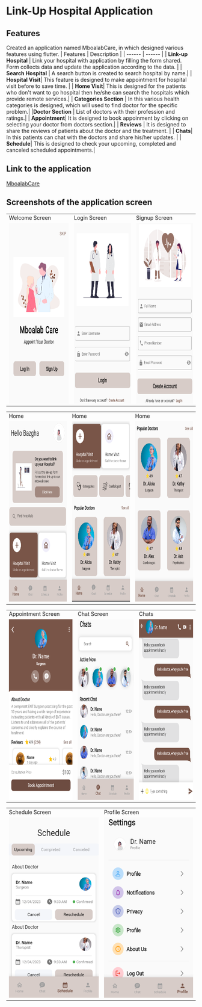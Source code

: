# Link-Up Hospital Application

## Features
Created an application named MboalabCare, in which designed various features using flutter.
| Features | Description |
| ------ | ------ |
| **Link-up Hospital** | Link your hospital with application by filling the form shared. Form collects data and update the application according to the data. |
| **Search Hospital** | A search button is created to search hospital by name.|
| **Hospital Visit**| This feature is designed to make appointment for hospital visit before to save time. |
| **Home Visit**| This is designed for the patients who don't want to go hospital then he/she can search the hospitals which provide remote services.|
| **Categories Section** | In this various health categories is designed, which will used to find doctor for the specific problem.|
|**Doctor Section** | List of doctors with their profession and ratings.|
| **Appointment**| It is designed to book appoinment by clicking on selecting your doctor from doctors section.|
| **Reviews** | It is designed to share the reviews of patients about the doctor and the treatment. |
| **Chats**| In this patients can chat with the doctors and share his/her updates. |
| **Schedule**| This is designed to check your upcoming, completed and canceled scheduled appointments.|

## Link to the application

[MboalabCare](https://github.com/Bazgha19/mboalab_care_ui)

## Screenshots of the application screen

<table>
  <tr>
    <td>Welcome Screen</td>
     <td>Login Screen</td>
     <td>Signup Screen</td>
  </tr>
  <tr>
    <td><img src="https://github.com/Bazgha19/Outreachy_May_2023-August_2023-Internships/blob/main/Create%20a%20platform%20to%20link-up%20medical%20facilities%20globally/Applicants/Bazgha%20Razi/Advance%20Task/images/ws.png" width=270 height=480></td>
    <td><img src="https://github.com/Bazgha19/Outreachy_May_2023-August_2023-Internships/blob/main/Create%20a%20platform%20to%20link-up%20medical%20facilities%20globally/Applicants/Bazgha%20Razi/Advance%20Task/images/ls.png" width=270 height=480></td>
    <td><img src="https://github.com/Bazgha19/Outreachy_May_2023-August_2023-Internships/blob/main/Create%20a%20platform%20to%20link-up%20medical%20facilities%20globally/Applicants/Bazgha%20Razi/Advance%20Task/images/ss.png" width=270 height=480></td>
  </tr>
 </table>
 <table>
  <tr>
    <td>Home</td>
     <td>Home</td>
     <td>Home</td>
  </tr>
  <tr>
    <td><img src="https://github.com/Bazgha19/Outreachy_May_2023-August_2023-Internships/blob/main/Create%20a%20platform%20to%20link-up%20medical%20facilities%20globally/Applicants/Bazgha%20Razi/Advance%20Task/images/hs.png" width=270 height=480></td>
    <td><img src="https://github.com/Bazgha19/Outreachy_May_2023-August_2023-Internships/blob/main/Create%20a%20platform%20to%20link-up%20medical%20facilities%20globally/Applicants/Bazgha%20Razi/Advance%20Task/images/hs1.png" width=270 height=480></td>
    <td><img src="https://github.com/Bazgha19/Outreachy_May_2023-August_2023-Internships/blob/main/Create%20a%20platform%20to%20link-up%20medical%20facilities%20globally/Applicants/Bazgha%20Razi/Advance%20Task/images/hs2.png" width=270 height=480></td>
  </tr>
 </table>
 
 <table>
  <tr>
    <td>Appointment Screen</td>
     <td>Chat Screen</td>
     <td>Chats</td>
  </tr>
  <tr>
    <td><img src="https://github.com/Bazgha19/Outreachy_May_2023-August_2023-Internships/blob/main/Create%20a%20platform%20to%20link-up%20medical%20facilities%20globally/Applicants/Bazgha%20Razi/Advance%20Task/images/as.png" width=270 height=480></td>
    <td><img src="https://github.com/Bazgha19/Outreachy_May_2023-August_2023-Internships/blob/main/Create%20a%20platform%20to%20link-up%20medical%20facilities%20globally/Applicants/Bazgha%20Razi/Advance%20Task/images/cs.png" width=270 height=480></td>
    <td><img src="https://github.com/Bazgha19/Outreachy_May_2023-August_2023-Internships/blob/main/Create%20a%20platform%20to%20link-up%20medical%20facilities%20globally/Applicants/Bazgha%20Razi/Advance%20Task/images/cs1.png" width=270 height=480></td>
  </tr>
 </table>
 <table>
  <tr>
    <td>Schedule Screen</td>
     <td>Profile Screen</td>
  </tr>
  <tr>
    <td><img src="https://github.com/Bazgha19/Outreachy_May_2023-August_2023-Internships/blob/main/Create%20a%20platform%20to%20link-up%20medical%20facilities%20globally/Applicants/Bazgha%20Razi/Advance%20Task/images/schedule.png" width=270 height=480></td>
    <td><img src="https://github.com/Bazgha19/Outreachy_May_2023-August_2023-Internships/blob/main/Create%20a%20platform%20to%20link-up%20medical%20facilities%20globally/Applicants/Bazgha%20Razi/Advance%20Task/images/ps.png" width=270 height=480></td>
  </tr>
 </table>
